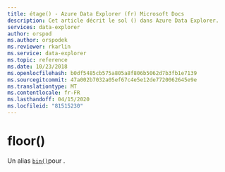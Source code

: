 ```yaml
---
title: étage() - Azure Data Explorer (fr) Microsoft Docs
description: Cet article décrit le sol () dans Azure Data Explorer.
services: data-explorer
author: orspod
ms.author: orspodek
ms.reviewer: rkarlin
ms.service: data-explorer
ms.topic: reference
ms.date: 10/23/2018
ms.openlocfilehash: b0df5485cb575a805a8f806b5062d7b3fb1e7139
ms.sourcegitcommit: 47a002b7032a05ef67c4e5e12de7720062645e9e
ms.translationtype: MT
ms.contentlocale: fr-FR
ms.lasthandoff: 04/15/2020
ms.locfileid: "81515230"
---
```

# <a name="floor"></a>floor()

Un alias [`bin()`](binfunction.md)pour .